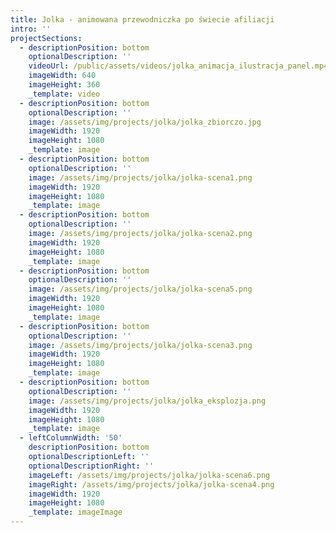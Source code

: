 ```yaml
---
title: Jolka - animowana przewodniczka po świecie afiliacji
intro: ''
projectSections:
  - descriptionPosition: bottom
    optionalDescription: ''
    videoUrl: /public/assets/videos/jolka_animacja_ilustracja_panel.mp4
    imageWidth: 640
    imageHeight: 360
    _template: video
  - descriptionPosition: bottom
    optionalDescription: ''
    image: /assets/img/projects/jolka/jolka_zbiorczo.jpg
    imageWidth: 1920
    imageHeight: 1080
    _template: image
  - descriptionPosition: bottom
    optionalDescription: ''
    image: /assets/img/projects/jolka/jolka-scena1.png
    imageWidth: 1920
    imageHeight: 1080
    _template: image
  - descriptionPosition: bottom
    optionalDescription: ''
    image: /assets/img/projects/jolka/jolka-scena2.png
    imageWidth: 1920
    imageHeight: 1080
    _template: image
  - descriptionPosition: bottom
    optionalDescription: ''
    image: /assets/img/projects/jolka/jolka-scena5.png
    imageWidth: 1920
    imageHeight: 1080
    _template: image
  - descriptionPosition: bottom
    optionalDescription: ''
    image: /assets/img/projects/jolka/jolka-scena3.png
    imageWidth: 1920
    imageHeight: 1080
    _template: image
  - descriptionPosition: bottom
    optionalDescription: ''
    image: /assets/img/projects/jolka/jolka_eksplozja.png
    imageWidth: 1920
    imageHeight: 1080
    _template: image
  - leftColumnWidth: '50'
    descriptionPosition: bottom
    optionalDescriptionLeft: ''
    optionalDescriptionRight: ''
    imageLeft: /assets/img/projects/jolka/jolka-scena6.png
    imageRight: /assets/img/projects/jolka/jolka-scena4.png
    imageWidth: 1920
    imageHeight: 1080
    _template: imageImage
---
```


